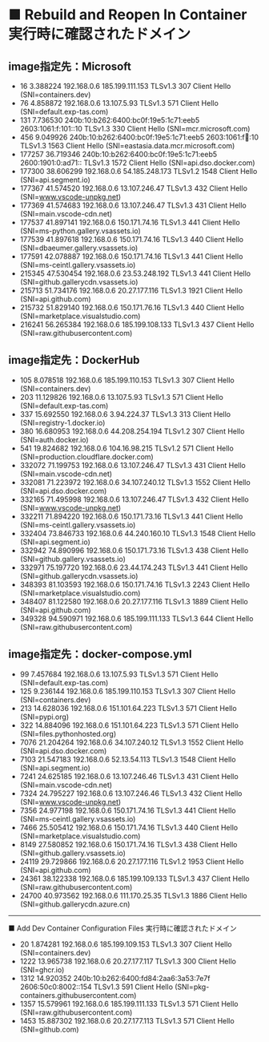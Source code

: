 # ■ Rebuild and Reopen In Container 実行時に確認されたドメイン

## image指定先：Microsoft

- 16	3.388224	192.168.0.6	185.199.111.153	TLSv1.3	307	Client Hello (SNI=containers.dev)
- 76	4.858872	192.168.0.6	13.107.5.93	TLSv1.3	571	Client Hello (SNI=default.exp-tas.com)
- 131	7.736530	240b:10:b262:6400:bc0f:19e5:1c71:eeb5	2603:1061:f:101::10	TLSv1.3	330	Client Hello (SNI=mcr.microsoft.com)
- 456	9.049926	240b:10:b262:6400:bc0f:19e5:1c71:eeb5	2603:1061:f:100::10	TLSv1.3	1563	Client Hello (SNI=eastasia.data.mcr.microsoft.com)
- 177257	36.719346	240b:10:b262:6400:bc0f:19e5:1c71:eeb5	2600:1901:0:ad71::	TLSv1.3	1572	Client Hello (SNI=api.dso.docker.com)
- 177300	38.606299	192.168.0.6	54.185.248.173	TLSv1.2	1548	Client Hello (SNI=api.segment.io)
- 177367	41.574520	192.168.0.6	13.107.246.47	TLSv1.3	432	Client Hello (SNI=www.vscode-unpkg.net)
- 177369	41.574683	192.168.0.6	13.107.246.47	TLSv1.3	431	Client Hello (SNI=main.vscode-cdn.net)
- 177537	41.897141	192.168.0.6	150.171.74.16	TLSv1.3	441	Client Hello (SNI=ms-python.gallery.vsassets.io)
- 177539	41.897618	192.168.0.6	150.171.74.16	TLSv1.3	440	Client Hello (SNI=dbaeumer.gallery.vsassets.io)
- 177591	42.078887	192.168.0.6	150.171.74.16	TLSv1.3	441	Client Hello (SNI=ms-ceintl.gallery.vsassets.io)
- 215345	47.530454	192.168.0.6	23.53.248.192	TLSv1.3	441	Client Hello (SNI=github.gallerycdn.vsassets.io)
- 215713	51.734176	192.168.0.6	20.27.177.116	TLSv1.3	1921	Client Hello (SNI=api.github.com)
- 215732	51.829140	192.168.0.6	150.171.76.16	TLSv1.3	440	Client Hello (SNI=marketplace.visualstudio.com)
- 216241	56.265384	192.168.0.6	185.199.108.133	TLSv1.3	437	Client Hello (SNI=raw.githubusercontent.com)

## image指定先：DockerHub

- 105	8.078518	192.168.0.6	185.199.110.153	TLSv1.3	307	Client Hello (SNI=containers.dev)
- 203	11.129826	192.168.0.6	13.107.5.93	TLSv1.3	571	Client Hello (SNI=default.exp-tas.com)
- 337	15.692550	192.168.0.6	3.94.224.37	TLSv1.3	313	Client Hello (SNI=registry-1.docker.io)
- 380	16.680953	192.168.0.6	44.208.254.194	TLSv1.2	307	Client Hello (SNI=auth.docker.io)
- 541	19.824682	192.168.0.6	104.16.98.215	TLSv1.2	571	Client Hello (SNI=production.cloudflare.docker.com)
- 332072	71.199753	192.168.0.6	13.107.246.47	TLSv1.3	431	Client Hello (SNI=main.vscode-cdn.net)
- 332081	71.223972	192.168.0.6	34.107.240.12	TLSv1.3	1552	Client Hello (SNI=api.dso.docker.com)
- 332165	71.495998	192.168.0.6	13.107.246.47	TLSv1.3	432	Client Hello (SNI=www.vscode-unpkg.net)
- 332211	71.894220	192.168.0.6	150.171.73.16	TLSv1.3	441	Client Hello (SNI=ms-ceintl.gallery.vsassets.io)
- 332404	73.846733	192.168.0.6	44.240.160.10	TLSv1.3	1548	Client Hello (SNI=api.segment.io)
- 332942	74.890996	192.168.0.6	150.171.73.16	TLSv1.3	438	Client Hello (SNI=github.gallery.vsassets.io)
- 332971	75.197720	192.168.0.6	23.44.174.243	TLSv1.3	441	Client Hello (SNI=github.gallerycdn.vsassets.io)
- 348393	81.103593	192.168.0.6	150.171.74.16	TLSv1.3	2243	Client Hello (SNI=marketplace.visualstudio.com)
- 348407	81.122580	192.168.0.6	20.27.177.116	TLSv1.3	1889	Client Hello (SNI=api.github.com)
- 349328	94.590971	192.168.0.6	185.199.111.133	TLSv1.3	644	Client Hello (SNI=raw.githubusercontent.com)


## image指定先：docker-compose.yml

- 99	7.457684	192.168.0.6	13.107.5.93	TLSv1.3	571	Client Hello (SNI=default.exp-tas.com)
- 125	9.236144	192.168.0.6	185.199.110.153	TLSv1.3	307	Client Hello (SNI=containers.dev)
- 213	14.628036	192.168.0.6	151.101.64.223	TLSv1.3	571	Client Hello (SNI=pypi.org)
- 322	14.884096	192.168.0.6	151.101.64.223	TLSv1.3	571	Client Hello (SNI=files.pythonhosted.org)
- 7076	21.204264	192.168.0.6	34.107.240.12	TLSv1.3	1552	Client Hello (SNI=api.dso.docker.com)
- 7103	21.547183	192.168.0.6	52.13.54.113	TLSv1.3	1548	Client Hello (SNI=api.segment.io)
- 7241	24.625185	192.168.0.6	13.107.246.46	TLSv1.3	431	Client Hello (SNI=main.vscode-cdn.net)
- 7324	24.795227	192.168.0.6	13.107.246.46	TLSv1.3	432	Client Hello (SNI=www.vscode-unpkg.net)
- 7356	24.977198	192.168.0.6	150.171.74.16	TLSv1.3	441	Client Hello (SNI=ms-ceintl.gallery.vsassets.io)
- 7466	25.505412	192.168.0.6	150.171.74.16	TLSv1.3	440	Client Hello (SNI=marketplace.visualstudio.com)
- 8149	27.580852	192.168.0.6	150.171.74.16	TLSv1.3	438	Client Hello (SNI=github.gallery.vsassets.io)
- 24119	29.729866	192.168.0.6	20.27.177.116	TLSv1.2	1953	Client Hello (SNI=api.github.com)
- 24361	38.122338	192.168.0.6	185.199.109.133	TLSv1.3	437	Client Hello (SNI=raw.githubusercontent.com)
- 24700	40.973562	192.168.0.6	111.170.25.35	TLSv1.3	1886	Client Hello (SNI=github.gallerycdn.azure.cn)

---
 ■ Add Dev Container Configuration Files 実行時に確認されたドメイン

- 20	1.874281	192.168.0.6	185.199.109.153	TLSv1.3	307	Client Hello (SNI=containers.dev)
- 1222	13.965738	192.168.0.6	20.27.177.117	TLSv1.3	300	Client Hello (SNI=ghcr.io)
- 1312	14.920352	240b:10:b262:6400:fd84:2aa6:3a53:7e7f	2606:50c0:8002::154	TLSv1.3	591	Client Hello (SNI=pkg-containers.githubusercontent.com)
- 1357	15.579961	192.168.0.6	185.199.111.133	TLSv1.3	571	Client Hello (SNI=raw.githubusercontent.com)
- 1453	15.887302	192.168.0.6	20.27.177.113	TLSv1.3	571	Client Hello (SNI=github.com)